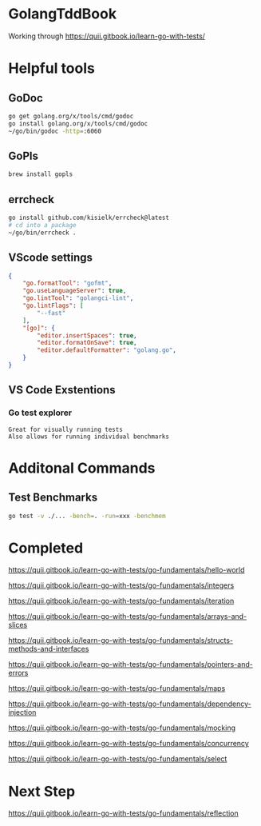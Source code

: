 # GolangTddBook
Working through https://quii.gitbook.io/learn-go-with-tests/

# Helpful tools

## GoDoc
```sh
go get golang.org/x/tools/cmd/godoc
go install golang.org/x/tools/cmd/godoc
~/go/bin/godoc -http=:6060
```

## GoPls
```sh
brew install gopls
```

## errcheck
```sh
go install github.com/kisielk/errcheck@latest
# cd into a package
~/go/bin/errcheck .
```

## VScode settings
```json
{
    "go.formatTool": "gofmt",
    "go.useLanguageServer": true,
    "go.lintTool": "golangci-lint",
    "go.lintFlags": [
        "--fast"
    ],
    "[go]": {
        "editor.insertSpaces": true,
        "editor.formatOnSave": true,
        "editor.defaultFormatter": "golang.go",
    }
}
```

## VS Code Exstentions

### Go test explorer
    Great for visually running tests
    Also allows for running individual benchmarks

# Additonal Commands

## Test Benchmarks
```sh
go test -v ./... -bench=. -run=xxx -benchmem
```


# Completed
https://quii.gitbook.io/learn-go-with-tests/go-fundamentals/hello-world

https://quii.gitbook.io/learn-go-with-tests/go-fundamentals/integers

https://quii.gitbook.io/learn-go-with-tests/go-fundamentals/iteration

https://quii.gitbook.io/learn-go-with-tests/go-fundamentals/arrays-and-slices

https://quii.gitbook.io/learn-go-with-tests/go-fundamentals/structs-methods-and-interfaces

https://quii.gitbook.io/learn-go-with-tests/go-fundamentals/pointers-and-errors

https://quii.gitbook.io/learn-go-with-tests/go-fundamentals/maps

https://quii.gitbook.io/learn-go-with-tests/go-fundamentals/dependency-injection

https://quii.gitbook.io/learn-go-with-tests/go-fundamentals/mocking

https://quii.gitbook.io/learn-go-with-tests/go-fundamentals/concurrency

https://quii.gitbook.io/learn-go-with-tests/go-fundamentals/select

# Next Step
https://quii.gitbook.io/learn-go-with-tests/go-fundamentals/reflection

